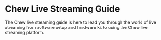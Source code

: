 # Chew Live Streaming Guide

The Chew live streaming guide is here to lead you through the world of live streaming from software setup and hardware kit to using the Chew live streaming platform.